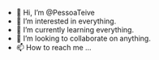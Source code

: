 - 👋 Hi, I’m @PessoaTeive
- 👀 I’m interested in everything. 
- 🌱 I’m currently learning everything.
- 💞️ I’m looking to collaborate on anything.
- 📫 How to reach me ...

<!---
PessoaTeive/PessoaTeive is a ✨ special ✨ repository because its `README.md` (this file) appears on your GitHub profile.
You can click the Preview link to take a look at your changes.
--->
